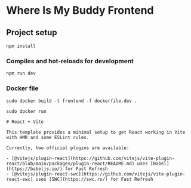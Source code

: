 # Where Is My Buddy Frontend

## Project setup

```
npm install
```

### Compiles and hot-reloads for development

```
npm run dev
```
### Docker file 
```
sudo docker build -t frontend -f dockerfile.dev .
```

```
sudo docker run 

# React + Vite

This template provides a minimal setup to get React working in Vite with HMR and some ESLint rules.

Currently, two official plugins are available:

- [@vitejs/plugin-react](https://github.com/vitejs/vite-plugin-react/blob/main/packages/plugin-react/README.md) uses [Babel](https://babeljs.io/) for Fast Refresh
- [@vitejs/plugin-react-swc](https://github.com/vitejs/vite-plugin-react-swc) uses [SWC](https://swc.rs/) for Fast Refresh
